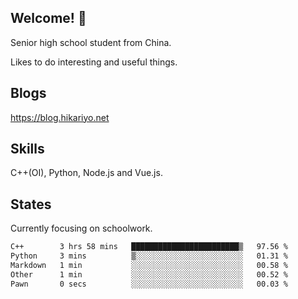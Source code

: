 ## Welcome! 👋

Senior high school student from China.

Likes to do interesting and useful things.

## Blogs

https://blog.hikariyo.net

## Skills

C++(OI), Python, Node.js and Vue.js.

## States

Currently focusing on schoolwork.

<!--START_SECTION:waka-->

```txt
C++        3 hrs 58 mins   ████████████████████████▒   97.56 %
Python     3 mins          ▒░░░░░░░░░░░░░░░░░░░░░░░░   01.31 %
Markdown   1 min           ░░░░░░░░░░░░░░░░░░░░░░░░░   00.58 %
Other      1 min           ░░░░░░░░░░░░░░░░░░░░░░░░░   00.52 %
Pawn       0 secs          ░░░░░░░░░░░░░░░░░░░░░░░░░   00.03 %
```

<!--END_SECTION:waka-->

